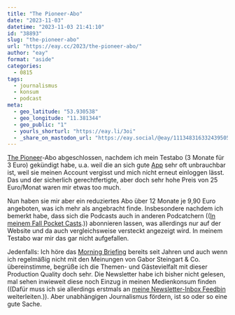 ```yaml
---
title: "The Pioneer-Abo"
date: "2023-11-03"
datetime: "2023-11-03 21:41:10"
id: "38893"
slug: "the-pioneer-abo"
url: "https://eay.cc/2023/the-pioneer-abo/"
author: "eay"
format: "aside"
categories:
  - 0815
tags:
  - journalismus
  - konsum
  - podcast
meta:
  - geo_latitude: "53.930538"
  - geo_longitude: "11.381344"
  - geo_public: "1"
  - yourls_shorturl: "https://eay.li/3oi"
  - _share_on_mastodon_url: "https://eay.social/@eay/111348316332439505"
---
```


[The Pioneer](https://www.thepioneer.de/)\-Abo abgeschlossen, nachdem ich mein Testabo (3 Monate für 3 Euro) gekündigt habe, u.a. weil die an sich gute [App](https://apps.apple.com/app/id1421832321) sehr oft unbrauchbar ist, weil sie meinen Account vergisst und mich nicht erneut einloggen lässt. Das und der sicherlich gerechtfertigte, aber doch sehr hohe Preis von 25 Euro/Monat waren mir etwas too much.

Nun haben sie mir aber ein reduziertes Abo über 12 Monate je 9,90 Euro angeboten, was ich mehr als angebracht finde. Insbesondere nachdem ich bemerkt habe, dass sich die Podcasts auch in anderen Podcatchern (([In meinem Fall Pocket Casts](https://eay.cc/2023/purple-app-icon-for-pocket-casts/).)) abonnieren lassen, was allerdings nur auf der Website und da auch vergleichsweise versteckt angezeigt wird. In meinem Testabo war mir das gar nicht aufgefallen.

Jedenfalls: Ich höre das [Morning Briefing](https://news.gaborsteingart.com/) bereits seit Jahren und auch wenn ich regelmäßig nicht mit den Meinungen von Gabor Steingart & Co. übereinstimme, begrüße ich die Themen- und Gästevielfalt mit dieser Production Quality doch sehr. Die Newsletter habe ich bisher nicht gelesen, mal sehen inwieweit diese noch Einzug in meinen Medienkonsum finden ((Dafür muss ich sie allerdings erstmals an [meine Newsletter-Inbox Feedbin](https://feedbin.com/blog/2016/02/03/subscribe-to-email-newsletters-in-feedbin/) weiterleiten.)). Aber unabhängigen Journalismus fördern, ist so oder so eine gute Sache.
